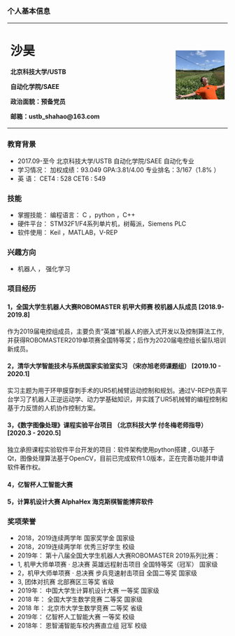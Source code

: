 ### 个人基本信息
<table border="0">
  <tr>
    <td width="75%">
      <h1>沙昊</h1>
      <p><b>北京科技大学/USTB </b></p>
      <p><b>自动化学院/SAEE</b></p>
      <p><b>政治面貌：预备党员</b></p>
      <p><b>邮箱：ustb_shahao@163.com</b></p>
    </td>
    <td width="25%">
      <img src="/生活照.jpg" width="350%">     
    </td>
  </tr>
</table>

### 教育背景
- 2017.09-至今   北京科技大学/USTB      自动化学院/SAEE         自动化专业
- 学习情况：      加权成绩：93.049		  GPA:3.81/4.00	   		专业排名：3/167（1.8% ）
- 英    语：      CET4 : 528              CET6 : 549
### 技能
- 掌握技能：      编程语言：   C ，python ，C++ 
- 硬件平台：   STM32F1/F4系列单片机，树莓派，Siemens PLC
- 软件使用：   Keil ，MATLAB，V-REP 

### 兴趣方向
- 机器人 ， 强化学习

###  项目经历
#### 1，全国大学生机器人大赛ROBOMASTER 机甲大师赛      校机器人队成员       [2018.9-2019.8]
 作为2019届电控组成员，主要负责“英雄“机器人的嵌入式开发以及控制算法工作, 并获得ROBOMASTER2019单项赛全国特等奖；后作为2020届电控组长留队培训新成员。 
#### 2，清华大学智能技术与系统国家实验室实习 （宋亦旭老师课题组）               [2019.10 - 2020.1]
实习主题为用于环甲膜穿刺手术的UR5机械臂运动控制和规划。通过V-REP仿真平台学习了机器人正逆运动学、动力学基础知识，并实践了UR5机械臂的编程控制和基于力反馈的人机协作控制方案。
#### 3，《数字图像处理》课程实验平台项目   （北京科技大学 付冬梅老师指导）      [2020.3 - 2020.5]
独立承担课程实验软件平台开发的项目：软件架构使用python搭建 , GUI基于 Qt，图像处理算法基于OpenCV，目前已完成软件1.0版本，正在完善功能并申请软件著作权。
#### 4，亿智杯人工智能大赛
#### 5，计算机设计大赛 AlphaHex 海克斯棋智能博弈软件

### 奖项荣誉
- 2018，2019连续两学年    国家奖学金  国家级
- 2018，2019连续两学年    优秀三好学生  校级
- 2019年： 第十八届全国大学生机器人大赛ROBOMASTER 2019系列比赛：
-   1,  机甲大师单项赛 · 总决赛 英雄远程射击项目     全国特等奖（冠军） 国家级
-    2，机甲大师单项赛 · 总决赛 步兵竞速射击项目	     全国二等奖         国家级
-    3,  团体对抗赛                                   北部赛区三等奖     省级
- 2019年： 中国大学生计算机设计大赛  一等奖   国家级
- 2018 年： 全国大学生数学竞赛        二等奖  国家级
- 2018 年： 北京市大学生数学竞赛      二等奖  省级
- 2019年： 亿智杯人工智能大赛        一等奖   校级
- 2018年： 恩智浦智能车校内赛直立组    冠军   校级

